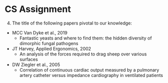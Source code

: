 # CS Assignment

4. The title of the following papers pivotal to our knowledge:
  - MCC Van Dyke et al., 2019
    - Fantastic yeasts and where to find them: the hidden diversity of dimorphic fungal pathogens   
  - JT Harvey, Applied Ergonomics, 2002
    - An analysis of the forces required to drag sheep over various surfaces 
  - DW Ziegler et al., 2005
    - Correlation of continuous cardiac output measured by a pulmonary artery catheter versus impedance cardiography in ventilated patients

